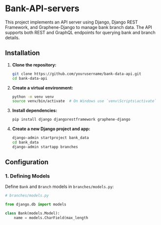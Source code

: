 # Bank-API-servers

This project implements an API server using Django, Django REST Framework, and Graphene-Django to manage bank branch data. The API supports both REST and GraphQL endpoints for querying bank and branch details.

## Installation

1. **Clone the repository:**
    ```bash
    git clone https://github.com/yourusername/bank-data-api.git
    cd bank-data-api
    ```

2. **Create a virtual environment:**
    ```bash
    python -m venv venv
    source venv/bin/activate  # On Windows use `venv\Scripts\activate`
    ```

3. **Install dependencies:**
    ```bash
    pip install django djangorestframework graphene-django
    ```

4. **Create a new Django project and app:**
    ```bash
    django-admin startproject bank_data
    cd bank_data
    django-admin startapp branches
    ```

## Configuration

### 1. Defining Models

Define `Bank` and `Branch` models in `branches/models.py`:

```python
# branches/models.py

from django.db import models

class Bank(models.Model):
    name = models.CharField(max_length